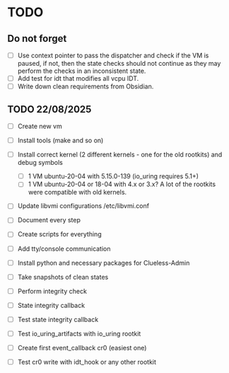 # TODO

## Do not forget
- [ ] Use context pointer to pass the dispatcher and check if the VM is paused, if not, then the state checks should not continue as they may perform the checks in an inconsistent state.
- [ ] Add test for idt that modifies all vcpu IDT.
- [ ] Write down clean requirements from Obsidian.

## TODO 22/08/2025

- [ ] Create new vm 
- [ ] Install tools (make and so on)
- [ ] Install correct kernel (2 different kernels - one for the old rootkits) and debug symbols
  - [ ] 1 VM ubuntu-20-04 with 5.15.0-139 (io_uring requires 5.1+)
  - [ ] 1 VM ubuntu-20-04 or 18-04 with  4.x or 3.x? A lot of the rootkits were compatible with old kernels.
- [ ] Update libvmi configurations /etc/libvmi.conf
- [ ] Document every step
- [ ] Create scripts for everything
- [ ] Add tty/console communication
- [ ] Install python and necessary packages for Clueless-Admin
- [ ] Take snapshots of clean states
- [ ] Perform integrity check
- [ ] State integrity callback
- [ ] Test state integrity callback
- [ ] Test io_uring_artifacts with io_uring rootkit
- [ ] Create first event_callback cr0 (easiest one)
- [ ] Test cr0 write with idt_hook or any other rootkit




